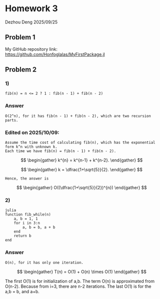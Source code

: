 # Homework 3
Dezhou Deng
2025/09/25

## Problem 1 

My GitHub repository link:
https://github.com/Honfoglalas/MyFirstPackage.jl

## Problem 2

### 1)
    fib(n) = n <= 2 ? 1 : fib(n - 1) + fib(n - 2)
### Answer

    O(2^n), for it has fib(n - 1) + fib(n - 2), which are two recursion parts.
### Edited on 2025/10/09:
    Assume the time cost of calculating fib(n), which has the exponential form k^n with unknown k.
    Each time we have fib(n) = fib(n - 1) + fib(n - 2). 

$$
\begin{gather}
k^{n} = k^{n-1} + k^{n-2}. 
\end{gather}
$$

$$
\begin{gather}
k = \dfrac{1+\sqrt{5}}{2}.
\end{gather}
$$

    Hence, the answer is
$$
\begin{gather}
O((\dfrac{1+\sqrt{5}}{2})^{n})
\end{gather}
$$

### 2)

    julia
    function fib_while(n)
        a, b = 1, 1
        for i in 3:n
            a, b = b, a + b
        end
        return b
    end

### Answer

    O(n), for it has only one iteration.

$$
\begin{gather}
 T(n) = O(1) + O(n) \times O(1) 
\end{gather}
$$

The first O(1) is for initialization of a,b. The term O(n) is approximated from O(n-2). Because from i=3, there are n-2 iterations. The last O(1) is for the a,b = b, and a+b.


